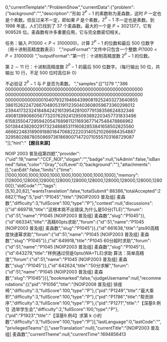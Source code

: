 0,"currentTemplate":"ProblemShow","currentData":{"problem":{"background":"","description":"形如 $2^{P}-1$ 的素数称为麦森数，这时 $P$ 一定也是个素数。但反过来不一定，即如果 $P$ 是个素数，$2^{P}-1$ 不一定也是素数。到 1998 年底，人们已找到了 37 个麦森数。最大的一个是 $P=3021377$，它有 909526 位。麦森数有许多重要应用，它与完全数密切相关。

任务：输入 $P(1000<P<3100000)$，计算 $2^{P}-1$ 的位数和最后 $500$ 位数字（用十进制高精度数表示）
","inputFormat":"文件中只包含一个整数 $P(1000<P<3100000)$
","outputFormat":"第一行：十进制高精度数 $2^{P}-1$ 的位数。

第 $2\sim 11$ 行：十进制高精度数 $2^{P}-1$ 的最后 $500$ 位数字。（每行输出 $50$ 位，共输出 $10$ 行，不足 $500$ 位时高位补 $0$）

不必验证 $2^{P}-1$ 与 $P$ 是否为素数。
","samples":[["1279
","386
00000000000000000000000000000000000000000000000000
00000000000000000000000000000000000000000000000000
00000000000000104079321946643990819252403273640855
38615262247266704805319112350403608059673360298012
23944173232418484242161395428100779138356624832346
49081399066056773207629241295093892203457731833496
61583550472959420547689811211693677147548478866962
50138443826029173234888531116082853841658502825560
46662248318909188018470682222031405210266984354887
32958028878050869736186900714720710555703168729087
"]],"hint":"**【题目来源】**

NOIP 2003 普及组第四题","provider":{"uid":19,"name":"CCF_NOI","slogan":"","badge":null,"isAdmin":false,"isBanned":false,"color":"Gray","ccfLevel":0,"background":""},"attachments":[],"canEdit":false,"limits":{"time":[1000,1000,1000,1000,1000,1000,1000,1000,1000,1000],"memory":[128000,128000,128000,128000,128000,128000,128000,128000,128000,128000]},"stdCode":"","tags":[5,10,20,82],"wantsTranslation":false,"totalSubmit":88386,"totalAccepted":26827,"flag":5,"pid":"P1045","title":"[NOIP2003 普及组] 麦森数","difficulty":3,"fullScore":100,"type":"P"},"contest":null,"discussions":[{"id":669718,"title":"这根本挑不出错误,为什么是50分(TLE)","forum":{"id":51,"name":"P1045 [NOIP2003 普及组] 麦森数","slug":"P1045"}},{"id":663341,"title":"高精60pts求助","forum":{"id":51,"name":"P1045 [NOIP2003 普及组] 麦森数","slug":"P1045"}},{"id":661638,"title":"pts90高精度快速幂求助","forum":{"id":51,"name":"P1045 [NOIP2003 普及组] 麦森数","slug":"P1045"}},{"id":649918,"title":"P1045  60分超时求助","forum":{"id":51,"name":"P1045 [NOIP2003 普及组] 麦森数","slug":"P1045"}},{"id":643279,"title":"样例通过但是0pts(WA+TLE)求助 算法：简单高精度","forum":{"id":51,"name":"P1045 [NOIP2003 普及组] 麦森数","slug":"P1045"}},{"id":642624,"title":"50分求解","forum":{"id":51,"name":"P1045 [NOIP2003 普及组] 麦森数","slug":"P1045"}}],"bookmarked":false,"vjudgeUsername":null,"recommendations":[{"pid":"P1056","title":"[NOIP2008 普及组] 排座椅","difficulty":3,"fullScore":100,"type":"P"},{"pid":"P1249","title":"最大乘积","difficulty":3,"fullScore":100,"type":"P"},{"pid":"P1786","title":"帮贡排序","difficulty":3,"fullScore":100,"type":"P"},{"pid":"P1271","title":"【深基9.例1】选举学生会","difficulty":2,"fullScore":100,"type":"P"},{"pid":"P1923","title":"【深基9.例4】求第 k 小的数","difficulty":3,"fullScore":100,"type":"P"}],"lastLanguage":0,"lastCode":"","privilegedTeams":[],"userTranslation":null},"currentTitle":"[NOIP2003 普及组] 麦森数","currentTheme":null,"currentTime":1694856413